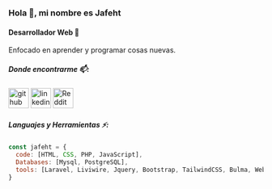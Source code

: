 ### Hola 👋, mi nombre es Jafeht
#### Desarrollador Web 🌌
Enfocado en aprender y programar cosas nuevas.

##### Donde encontrarme 📫:

[<img src='https://cdn.jsdelivr.net/npm/simple-icons@3.0.1/icons/github.svg' alt='github' height='40'>](https://github.com/SubjectZeroo)  [<img src='https://cdn.jsdelivr.net/npm/simple-icons@3.0.1/icons/linkedin.svg' alt='linkedin' height='40'>](https://www.linkedin.com/in/jsoturno/)  [<img src='https://cdn.jsdelivr.net/npm/simple-icons@3.0.1/icons/reddit.svg' alt='Reddit' height='40'>](https://www.reddit.com/user/SoturnoJ)  

##### Languajes y Herramientas ⚡:

```javascript
const jafeht = {
  code: [HTML, CSS, PHP, JavaScript],
  Databases: [Mysql, PostgreSQL],
  tools: [Laravel, Liviwire, Jquery, Bootstrap, TailwindCSS, Bulma, Webpack, PUG, SCSS],
}
```

